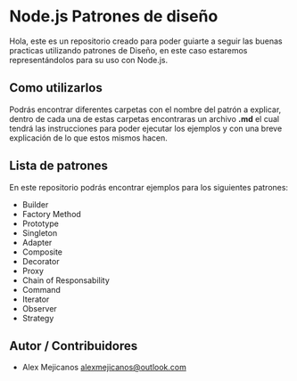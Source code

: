# Node.js Patrones de diseño

Hola, este es un repositorio creado para poder guiarte a seguir las buenas practicas utilizando patrones de Diseño, en este caso estaremos representándolos para su uso con Node.js.

## Como utilizarlos

Podrás encontrar diferentes carpetas con el nombre del patrón a explicar, dentro de cada una de estas carpetas encontraras un archivo **.md** el cual tendrá las instrucciones para poder ejecutar los ejemplos y con una breve explicación de lo que estos mismos hacen.

## Lista de patrones

En este repositorio podrás encontrar ejemplos para los siguientes patrones:
* Builder
* Factory Method
* Prototype
* Singleton
* Adapter
* Composite
* Decorator
* Proxy
* Chain of Responsability
* Command
* Iterator
* Observer
* Strategy

## Autor / Contribuidores

- Alex Mejicanos <alexmejicanos@outlook.com>
